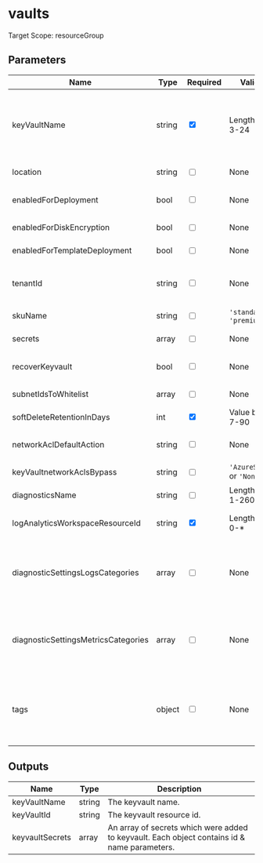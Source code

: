 # vaults

Target Scope: resourceGroup

## Parameters
| Name | Type | Required | Validation | Default value | Description |
| -- |  -- | -- | -- | -- | -- |
| keyVaultName | string | <input type="checkbox" checked> | Length between 3-24 | <pre></pre> | The name of the KeyVault to upsert<br>Keyvault name restrictions:<br>- Keyvault names must be between 3 and 24 alphanumeric characters in length. The name must begin with a letter, end with a letter or digit, and not contain consecutive hyphens<br>- Your keyVaultName must be unique within Azure. |
| location | string | <input type="checkbox"> | None | <pre>resourceGroup().location</pre> | Specifies the Azure location where the resource should be created. Defaults to the resourcegroup location. |
| enabledForDeployment | bool | <input type="checkbox"> | None | <pre>false</pre> | Specifies whether Azure Virtual Machines are permitted to retrieve certificates stored as secrets from the key vault. |
| enabledForDiskEncryption | bool | <input type="checkbox"> | None | <pre>false</pre> | Specifies whether Azure Disk Encryption is permitted to retrieve secrets from the vault and unwrap keys. |
| enabledForTemplateDeployment | bool | <input type="checkbox"> | None | <pre>false</pre> | Specifies whether Azure Resource Manager is permitted to retrieve secrets from the key vault. |
| tenantId | string | <input type="checkbox"> | None | <pre>subscription().tenantId</pre> | Specifies the Azure Active Directory tenant ID that should be used for authenticating requests to the key vault. Get it by using Get-AzSubscription cmdlet. Defaults to the current subscription\'s tenant. |
| skuName | string | <input type="checkbox"> | `'standard'` or  `'premium'` | <pre>'standard'</pre> | Specifies whether the key vault is a standard vault or a premium vault. |
| secrets | array | <input type="checkbox"> | None | <pre>[]</pre> | Specifies all secrets {"secretName":"","secretValue":""} wrapped in a secure object. |
| recoverKeyvault | bool | <input type="checkbox"> | None | <pre>false</pre> | Specifies if you need to recover a Keyvault. This is mandatory whenever a deleted keyvault with the same name already existed in your subscription. |
| subnetIdsToWhitelist | array | <input type="checkbox"> | None | <pre>[]</pre> | Specifies the Resource ID\'s of the subnet(s) you want to whitelist on the KeyVault |
| softDeleteRetentionInDays | int | <input type="checkbox" checked> | Value between 7-90 | <pre></pre> | The soft-delete retention for keeping items after deleting them. |
| networkAclDefaultAction | string | <input type="checkbox"> | None | <pre>'Deny'</pre> | Defines if you want to default allow & deny traffic coming from non-whitelisted sources. Defaults to deny for security reasons. |
| keyVaultnetworkAclsBypass | string | <input type="checkbox"> | `'AzureServices'` or  `'None'` | <pre>'None'</pre> | Define a bypass for AzureServices. Defaults to \'None\' |
| diagnosticsName | string | <input type="checkbox"> | Length between 1-260 | <pre>'AzurePlatformCentralizedLogging'</pre> | The name of the diagnostics. This defaults to `AzurePlatformCentralizedLogging`. |
| logAnalyticsWorkspaceResourceId | string | <input type="checkbox" checked> | Length between 0-* | <pre></pre> | The azure resource id of the log analytics workspace to log the diagnostics to. If you set this to an empty string, logging & diagnostics will be disabled. |
| diagnosticSettingsLogsCategories | array | <input type="checkbox"> | None | <pre>[<br>  {<br>    categoryGroup: 'allLogs'<br>    enabled: true<br>  }<br>]</pre> | Which log categories to enable; This defaults to `allLogs`. For array/object format, please refer to https://docs.microsoft.com/en-us/azure/templates/microsoft.insights/diagnosticsettings?tabs=bicep#logsettings. |
| diagnosticSettingsMetricsCategories | array | <input type="checkbox"> | None | <pre>[<br>  {<br>    categoryGroup: 'AllMetrics'<br>    enabled: true<br>  }<br>]</pre> | Which Metrics categories to enable; This defaults to `AllMetrics`. For array/object format, please refer to https://docs.microsoft.com/en-us/azure/templates/microsoft.insights/diagnosticsettings?tabs=bicep&pivots=deployment-language-bicep#metricsettings |
| tags | object | <input type="checkbox"> | None | <pre>{}</pre> | The tags to apply to this resource. This is an object with key/value pairs.<br>Example:<br>{<br>&nbsp;&nbsp;&nbsp;FirstTag: myvalue<br>&nbsp;&nbsp;&nbsp;SecondTag: another value<br>} |
## Outputs
| Name | Type | Description |
| -- |  -- | -- |
| keyVaultName | string | The keyvault name. |
| keyVaultId | string | The keyvault resource id. |
| keyvaultSecrets | array | An array of secrets which were added to keyvault. Each object contains id & name parameters. |

